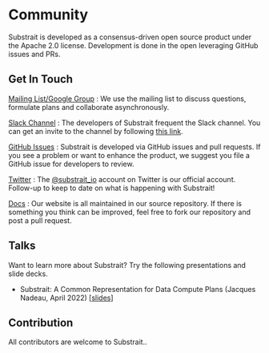 # Community

Substrait is developed as a consensus-driven open source product under the Apache 2.0
license. Development is done in the open leveraging GitHub issues and PRs.

## Get In Touch

[Mailing List/Google Group](https://groups.google.com/g/substrait)
: We use the mailing list to discuss questions, formulate plans and collaborate asynchronously.

[Slack Channel]({{versions.slackinvitelink}})
: The developers of Substrait frequent the Slack channel. You can get an
  invite to the channel by following [this link]({{versions.slackinvitelink}}).

[GitHub Issues](https://github.com/substrait-io/substrait/issues)
: Substrait is developed via GitHub issues and pull requests. If you see a problem
  or want to enhance the product, we suggest you file a GitHub issue for developers to
  review.

[Twitter](https://twitter.com/substrait_io)
: The [@substrait_io](https://twitter.com/substrait_io) account on Twitter is our official account. Follow-up to keep
  to date on what is happening with Substrait!

[Docs](https://github.com/substrait-io/substrait/tree/main/site/docs)
: Our website is all maintained in our source repository. If there is something you think
  can be improved, feel free to fork our repository and post a pull request.


## Talks
Want to learn more about Substrait? Try the following presentations and slide decks.

* Substrait: A Common Representation for Data Compute Plans (Jacques Nadeau, April 2022) [[slides](https://docs.google.com/presentation/d/1H89iwnnmHZ2oMgGpFon9Rv_fJ60RWE0c9drHCZAL8Bw)]

## Contribution

All contributors are welcome to Substrait..
